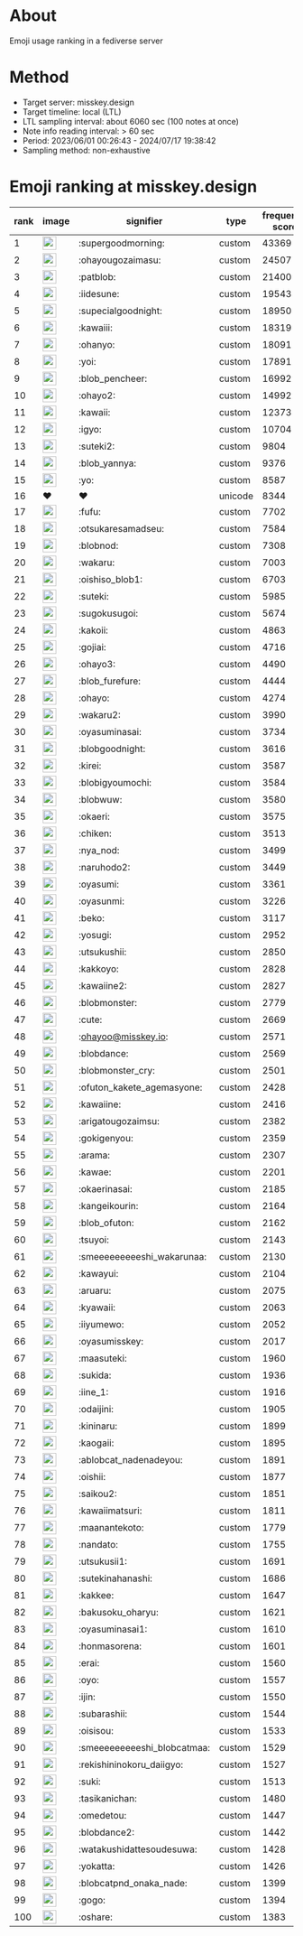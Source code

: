 # About
Emoji usage ranking in a fediverse server

# Method
- Target server: misskey.design
- Target timeline: local (LTL)
- LTL sampling interval: about 6060 sec (100 notes at once)
- Note info reading interval: > 60 sec
- Period: 2023/06/01 00:26:43 - 2024/07/17 19:38:42 
- Sampling method: non-exhaustive

# Emoji ranking at misskey.design

|rank|image|signifier|type|frequency score|
|----|----|----|----|----|
|1|<img height="24" src="https://misskey.design/emoji/supergoodmorning.webp">|:supergoodmorning:|custom|43369|
|2|<img height="24" src="https://misskey.design/emoji/ohayougozaimasu.webp">|:ohayougozaimasu:|custom|24507|
|3|<img height="24" src="https://misskey.design/emoji/patblob.webp">|:patblob:|custom|21400|
|4|<img height="24" src="https://misskey.design/emoji/iidesune.webp">|:iidesune:|custom|19543|
|5|<img height="24" src="https://misskey.design/emoji/supecialgoodnight.webp">|:supecialgoodnight:|custom|18950|
|6|<img height="24" src="https://misskey.design/emoji/kawaiii.webp">|:kawaiii:|custom|18319|
|7|<img height="24" src="https://misskey.design/emoji/ohanyo.webp">|:ohanyo:|custom|18091|
|8|<img height="24" src="https://misskey.design/emoji/yoi.webp">|:yoi:|custom|17891|
|9|<img height="24" src="https://misskey.design/emoji/blob_pencheer.webp">|:blob_pencheer:|custom|16992|
|10|<img height="24" src="https://misskey.design/emoji/ohayo2.webp">|:ohayo2:|custom|14992|
|11|<img height="24" src="https://misskey.design/emoji/kawaii.webp">|:kawaii:|custom|12373|
|12|<img height="24" src="https://misskey.design/emoji/igyo.webp">|:igyo:|custom|10704|
|13|<img height="24" src="https://misskey.design/emoji/suteki2.webp">|:suteki2:|custom|9804|
|14|<img height="24" src="https://misskey.design/emoji/blob_yannya.webp">|:blob_yannya:|custom|9376|
|15|<img height="24" src="https://misskey.design/emoji/yo.webp">|:yo:|custom|8587|
|16|❤|❤|unicode|8344|
|17|<img height="24" src="https://misskey.design/emoji/fufu.webp">|:fufu:|custom|7702|
|18|<img height="24" src="https://misskey.design/emoji/otsukaresamadseu.webp">|:otsukaresamadseu:|custom|7584|
|19|<img height="24" src="https://misskey.design/emoji/blobnod.webp">|:blobnod:|custom|7308|
|20|<img height="24" src="https://misskey.design/emoji/wakaru.webp">|:wakaru:|custom|7003|
|21|<img height="24" src="https://misskey.design/emoji/oishiso_blob1.webp">|:oishiso_blob1:|custom|6703|
|22|<img height="24" src="https://misskey.design/emoji/suteki.webp">|:suteki:|custom|5985|
|23|<img height="24" src="https://misskey.design/emoji/sugokusugoi.webp">|:sugokusugoi:|custom|5674|
|24|<img height="24" src="https://misskey.design/emoji/kakoii.webp">|:kakoii:|custom|4863|
|25|<img height="24" src="https://misskey.design/emoji/gojiai.webp">|:gojiai:|custom|4716|
|26|<img height="24" src="https://misskey.design/emoji/ohayo3.webp">|:ohayo3:|custom|4490|
|27|<img height="24" src="https://misskey.design/emoji/blob_furefure.webp">|:blob_furefure:|custom|4444|
|28|<img height="24" src="https://misskey.design/emoji/ohayo.webp">|:ohayo:|custom|4274|
|29|<img height="24" src="https://misskey.design/emoji/wakaru2.webp">|:wakaru2:|custom|3990|
|30|<img height="24" src="https://misskey.design/emoji/oyasuminasai.webp">|:oyasuminasai:|custom|3734|
|31|<img height="24" src="https://misskey.design/emoji/blobgoodnight.webp">|:blobgoodnight:|custom|3616|
|32|<img height="24" src="https://misskey.design/emoji/kirei.webp">|:kirei:|custom|3587|
|33|<img height="24" src="https://misskey.design/emoji/blobigyoumochi.webp">|:blobigyoumochi:|custom|3584|
|34|<img height="24" src="https://misskey.design/emoji/blobwuw.webp">|:blobwuw:|custom|3580|
|35|<img height="24" src="https://misskey.design/emoji/okaeri.webp">|:okaeri:|custom|3575|
|36|<img height="24" src="https://misskey.design/emoji/chiken.webp">|:chiken:|custom|3513|
|37|<img height="24" src="https://misskey.design/emoji/nya_nod.webp">|:nya_nod:|custom|3499|
|38|<img height="24" src="https://misskey.design/emoji/naruhodo2.webp">|:naruhodo2:|custom|3449|
|39|<img height="24" src="https://misskey.design/emoji/oyasumi.webp">|:oyasumi:|custom|3361|
|40|<img height="24" src="https://misskey.design/emoji/oyasunmi.webp">|:oyasunmi:|custom|3226|
|41|<img height="24" src="https://misskey.design/emoji/beko.webp">|:beko:|custom|3117|
|42|<img height="24" src="https://misskey.design/emoji/yosugi.webp">|:yosugi:|custom|2952|
|43|<img height="24" src="https://misskey.design/emoji/utsukushii.webp">|:utsukushii:|custom|2850|
|44|<img height="24" src="https://misskey.design/emoji/kakkoyo.webp">|:kakkoyo:|custom|2828|
|45|<img height="24" src="https://misskey.design/emoji/kawaiine2.webp">|:kawaiine2:|custom|2827|
|46|<img height="24" src="https://misskey.design/emoji/blobmonster.webp">|:blobmonster:|custom|2779|
|47|<img height="24" src="https://misskey.design/emoji/cute.webp">|:cute:|custom|2669|
|48|<img height="24" src="https://misskey.design/emoji/ohayoo.webp">|:ohayoo@misskey.io:|custom|2571|
|49|<img height="24" src="https://misskey.design/emoji/blobdance.webp">|:blobdance:|custom|2569|
|50|<img height="24" src="https://misskey.design/emoji/blobmonster_cry.webp">|:blobmonster_cry:|custom|2501|
|51|<img height="24" src="https://misskey.design/emoji/ofuton_kakete_agemasyone.webp">|:ofuton_kakete_agemasyone:|custom|2428|
|52|<img height="24" src="https://misskey.design/emoji/kawaiine.webp">|:kawaiine:|custom|2416|
|53|<img height="24" src="https://misskey.design/emoji/arigatougozaimsu.webp">|:arigatougozaimsu:|custom|2382|
|54|<img height="24" src="https://misskey.design/emoji/gokigenyou.webp">|:gokigenyou:|custom|2359|
|55|<img height="24" src="https://misskey.design/emoji/arama.webp">|:arama:|custom|2307|
|56|<img height="24" src="https://misskey.design/emoji/kawae.webp">|:kawae:|custom|2201|
|57|<img height="24" src="https://misskey.design/emoji/okaerinasai.webp">|:okaerinasai:|custom|2185|
|58|<img height="24" src="https://misskey.design/emoji/kangeikourin.webp">|:kangeikourin:|custom|2164|
|59|<img height="24" src="https://misskey.design/emoji/blob_ofuton.webp">|:blob_ofuton:|custom|2162|
|60|<img height="24" src="https://misskey.design/emoji/tsuyoi.webp">|:tsuyoi:|custom|2143|
|61|<img height="24" src="https://misskey.design/emoji/smeeeeeeeeeshi_wakarunaa.webp">|:smeeeeeeeeeshi_wakarunaa:|custom|2130|
|62|<img height="24" src="https://misskey.design/emoji/kawayui.webp">|:kawayui:|custom|2104|
|63|<img height="24" src="https://misskey.design/emoji/aruaru.webp">|:aruaru:|custom|2075|
|64|<img height="24" src="https://misskey.design/emoji/kyawaii.webp">|:kyawaii:|custom|2063|
|65|<img height="24" src="https://misskey.design/emoji/iiyumewo.webp">|:iiyumewo:|custom|2052|
|66|<img height="24" src="https://misskey.design/emoji/oyasumisskey.webp">|:oyasumisskey:|custom|2017|
|67|<img height="24" src="https://misskey.design/emoji/maasuteki.webp">|:maasuteki:|custom|1960|
|68|<img height="24" src="https://misskey.design/emoji/sukida.webp">|:sukida:|custom|1936|
|69|<img height="24" src="https://misskey.design/emoji/iine_1.webp">|:iine_1:|custom|1916|
|70|<img height="24" src="https://misskey.design/emoji/odaijini.webp">|:odaijini:|custom|1905|
|71|<img height="24" src="https://misskey.design/emoji/kininaru.webp">|:kininaru:|custom|1899|
|72|<img height="24" src="https://misskey.design/emoji/kaogaii.webp">|:kaogaii:|custom|1895|
|73|<img height="24" src="https://misskey.design/emoji/ablobcat_nadenadeyou.webp">|:ablobcat_nadenadeyou:|custom|1891|
|74|<img height="24" src="https://misskey.design/emoji/oishii.webp">|:oishii:|custom|1877|
|75|<img height="24" src="https://misskey.design/emoji/saikou2.webp">|:saikou2:|custom|1851|
|76|<img height="24" src="https://misskey.design/emoji/kawaiimatsuri.webp">|:kawaiimatsuri:|custom|1811|
|77|<img height="24" src="https://misskey.design/emoji/maanantekoto.webp">|:maanantekoto:|custom|1779|
|78|<img height="24" src="https://misskey.design/emoji/nandato.webp">|:nandato:|custom|1755|
|79|<img height="24" src="https://misskey.design/emoji/utsukusii1.webp">|:utsukusii1:|custom|1691|
|80|<img height="24" src="https://misskey.design/emoji/sutekinahanashi.webp">|:sutekinahanashi:|custom|1686|
|81|<img height="24" src="https://misskey.design/emoji/kakkee.webp">|:kakkee:|custom|1647|
|82|<img height="24" src="https://misskey.design/emoji/bakusoku_oharyu.webp">|:bakusoku_oharyu:|custom|1621|
|83|<img height="24" src="https://misskey.design/emoji/oyasuminasai1.webp">|:oyasuminasai1:|custom|1610|
|84|<img height="24" src="https://misskey.design/emoji/honmasorena.webp">|:honmasorena:|custom|1601|
|85|<img height="24" src="https://misskey.design/emoji/erai.webp">|:erai:|custom|1560|
|86|<img height="24" src="https://misskey.design/emoji/oyo.webp">|:oyo:|custom|1557|
|87|<img height="24" src="https://misskey.design/emoji/ijin.webp">|:ijin:|custom|1550|
|88|<img height="24" src="https://misskey.design/emoji/subarashii.webp">|:subarashii:|custom|1544|
|89|<img height="24" src="https://misskey.design/emoji/oisisou.webp">|:oisisou:|custom|1533|
|90|<img height="24" src="https://misskey.design/emoji/smeeeeeeeeeshi_blobcatmaa.webp">|:smeeeeeeeeeshi_blobcatmaa:|custom|1529|
|91|<img height="24" src="https://misskey.design/emoji/rekishininokoru_daiigyo.webp">|:rekishininokoru_daiigyo:|custom|1527|
|92|<img height="24" src="https://misskey.design/emoji/suki.webp">|:suki:|custom|1513|
|93|<img height="24" src="https://misskey.design/emoji/tasikanichan.webp">|:tasikanichan:|custom|1480|
|94|<img height="24" src="https://misskey.design/emoji/omedetou.webp">|:omedetou:|custom|1447|
|95|<img height="24" src="https://misskey.design/emoji/blobdance2.webp">|:blobdance2:|custom|1442|
|96|<img height="24" src="https://misskey.design/emoji/watakushidattesoudesuwa.webp">|:watakushidattesoudesuwa:|custom|1428|
|97|<img height="24" src="https://misskey.design/emoji/yokatta.webp">|:yokatta:|custom|1426|
|98|<img height="24" src="https://misskey.design/emoji/blobcatpnd_onaka_nade.webp">|:blobcatpnd_onaka_nade:|custom|1399|
|99|<img height="24" src="https://misskey.design/emoji/gogo.webp">|:gogo:|custom|1394|
|100|<img height="24" src="https://misskey.design/emoji/oshare.webp">|:oshare:|custom|1383|
